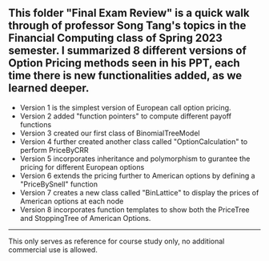 This folder "Final Exam Review" is a quick walk through of professor Song Tang's topics in the Financial Computing class of Spring 2023 semester.
I summarized 8 different versions of Option Pricing methods seen in his PPT, each time there is new functionalities added, as we learned deeper.
------------------------------------------------------------------------------------------------------------------------------------------
* Version 1 is the simplest version of European call option pricing. 
* Version 2 added "function pointers" to compute different payoff functions
* Version 3 created our first class of BinomialTreeModel
* Version 4 further created another class called "OptionCalculation" to perform PriceByCRR
* Version 5 incorporates inheritance and polymorphism to gurantee the pricing for different European options
* Version 6 extends the pricing further to American options by defining a "PriceBySnell" function
* Version 7 creates a new class called "BinLattice" to display the prices of American options at each node
* Version 8 incorporates function templates to show both the PriceTree and StoppingTree of American Options.
---------------------------------------------------------------------------------------------------------------------------------------------
This only serves as reference for course study only, no additional commercial use is allowed. 
